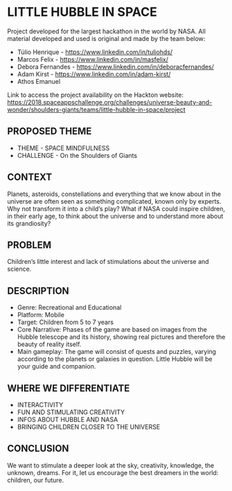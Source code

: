 # LITTLE HUBBLE IN SPACE

Project developed for the largest hackathon in the world by NASA.
All material developed and used is original and made by the team below:
* Túlio Henrique - https://www.linkedin.com/in/tuliohds/
* Marcos Felix - https://www.linkedin.com/in/masfelix/
* Debora Fernandes - https://www.linkedin.com/in/deboracfernandes/
* Adam Kirst - https://www.linkedin.com/in/adam-kirst/
* Athos Emanuel

Link to access the project availability on the Hackton website:
https://2018.spaceappschallenge.org/challenges/universe-beauty-and-wonder/shoulders-giants/teams/little-hubble-in-space/project

## PROPOSED THEME

* THEME - SPACE MINDFULNESS
* CHALLENGE - On the Shoulders of Giants

## CONTEXT

Planets, asteroids, constellations and everything that we know about in the universe are often seen as something complicated, known only by experts. Why not transform it into a child’s play? What if NASA could inspire children, in their early age, to think about the universe and to understand more about its grandiosity?

## PROBLEM

Children’s little interest and lack of stimulations about the universe and science.

## DESCRIPTION

* Genre: Recreational and Educational
* Platform: Mobile
* Target: Children from 5 to 7 years
* Core Narrative: Phases of the game are based on images from the Hubble telescope and its history, showing real pictures and therefore the beauty of reality itself.
* Main gameplay: The game will consist of quests and puzzles, varying according to the planets or galaxies in question. Little Hubble will be your guide and companion.

## WHERE WE DIFFERENTIATE

* INTERACTIVITY
* FUN AND STIMULATING CREATIVITY
* INFOS ABOUT HUBBLE AND NASA
* BRINGING CHILDREN CLOSER TO THE UNIVERSE

## CONCLUSION

We want to stimulate a deeper look at the sky, creativity, knowledge, the unknown, dreams. For it, let us encourage the best dreamers in the world: children, our future.